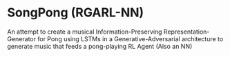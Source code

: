 # SongPong (RGARL-NN)

An attempt to create a musical Information-Preserving Representation-Generator for Pong using LSTMs in a Generative-Adversarial architecture to generate music that feeds a pong-playing RL Agent (Also an NN) 
